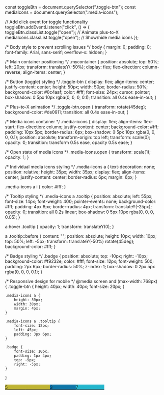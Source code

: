 const toggleBtn = document.querySelector(".toggle-btn");
const mediaIcons = document.querySelector(".media-icons");

// Add click event for toggle functionality
toggleBtn.addEventListener("click", () => {
    toggleBtn.classList.toggle("open"); // Animate plus-to-X
    mediaIcons.classList.toggle("open"); // Show/hide media icons
});


/* Body style to prevent scrolling issues */
body {
    margin: 0;
    padding: 0;
    font-family: Arial, sans-serif;
    overflow-x: hidden;
}

/* Main container positioning */
.mycontainer {
    position: absolute;
    top: 50%;
    left: 20px;
    transform: translateY(-50%);
    display: flex;
    flex-direction: column-reverse;
    align-items: center;
}

/* Button (toggle) styling */
.toggle-btn {
    display: flex;
    align-items: center;
    justify-content: center;
    height: 50px;
    width: 50px;
    border-radius: 50%;
    background-color: #0c4aaf;
    color: #fff;
    font-size: 24px;
    cursor: pointer;
    box-shadow: 0 5px 10px rgba(0, 0, 0, 0.1);
    transition: all 0.4s ease-in-out;
}

/* Plus-to-X animation */
.toggle-btn.open {
    transform: rotate(45deg);
    background-color: #de0611;
    transition: all 0.4s ease-in-out;
}

/* Media icons container */
.media-icons {
    display: flex;
    align-items: flex-start;
    flex-direction: column;
    justify-content: center;
    background-color: #fff;
    padding: 10px 5px;
    border-radius: 6px;
    box-shadow: 0 5px 10px rgba(0, 0, 0, 0.1);
    position: absolute;
    transform-origin: top left;
    transform: scale(0);
    opacity: 0;
    transition: transform 0.5s ease, opacity 0.5s ease;
}

/* Open state of media icons */
.media-icons.open {
    transform: scale(1);
    opacity: 1;
}

/* Individual media icons styling */
.media-icons a {
    text-decoration: none;
    position: relative;
    height: 35px;
    width: 35px;
    display: flex;
    align-items: center;
    justify-content: center;
    border-radius: 6px;
    margin: 6px;
}

.media-icons a i {
    color: #fff;
}

/* Tooltip styling */
.media-icons a .tooltip {
    position: absolute;
    left: 55px;
    font-size: 14px;
    font-weight: 400;
    pointer-events: none;
    background-color: #fff;
    padding: 4px 8px;
    border-radius: 4px;
    transform: translateY(-25px);
    opacity: 0;
    transition: all 0.2s linear;
    box-shadow: 0 5px 10px rgba(0, 0, 0, 0.05);
}

a:hover .tooltip {
    opacity: 1;
    transform: translateY(0);
}

a .tooltip::before {
    content: "";
    position: absolute;
    height: 10px;
    width: 10px;
    top: 50%;
    left: -5px;
    transform: translateY(-50%) rotate(45deg);
    background-color: #fff;
}

/* Badge styling */
.badge {
    position: absolute;
    top: -10px;
    right: -10px;
    background-color: #f9232e;
    color: #fff;
    font-size: 12px;
    font-weight: 500;
    padding: 2px 6px;
    border-radius: 50%;
    z-index: 1;
    box-shadow: 0 2px 5px rgba(0, 0, 0, 0.1);
}

/* Responsive design for mobile */
@media screen and (max-width: 768px) {
    .toggle-btn {
        height: 40px;
        width: 40px;
        font-size: 20px;
    }

    .media-icons a {
        height: 30px;
        width: 30px;
        margin: 4px;
    }

    .media-icons a .tooltip {
        font-size: 12px;
        left: 45px;
        padding: 3px 6px;
    }

    .badge {
        font-size: 10px;
        padding: 1px 4px;
        top: -5px;
        right: -5px;
    }
}


<div class="mycontainer">
    <span class="toggle-btn">
        <i class="fa-solid fa-plus"></i>
    </span>
    <div class="media-icons">
        <a href="#" style="background: #bfb434">
            <i class="fa-solid fa-ban"></i>
            <span class="badge">5</span>
            <span class="tooltip" style="color: #bfb434">Blocked/UnBlocked</span>
        </a>
        <a href="#" style="background: #0e76a8">
            <i class="fa-solid fa-circle-exclamation"></i>
            <span class="badge">3</span>
            <span class="tooltip" style="color: #0e76a8">Grievance</span>
        </a>
        <a href="#" style="background: #23b6cd">
            <i class="fa-solid fa-building-columns"></i>
            <span class="badge">7</span>
            <span class="tooltip" style="color: #23b6cd">Government</span>
        </a>
    </div>
</div>
